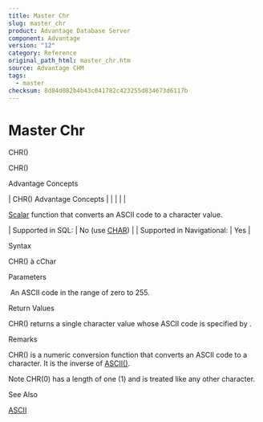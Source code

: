 ```yaml
---
title: Master Chr
slug: master_chr
product: Advantage Database Server
component: Advantage
version: "12"
category: Reference
original_path_html: master_chr.htm
source: Advantage CHM
tags:
  - master
checksum: 8d84d082b4b43c041782c423255d834673d6117b
---
```


# Master Chr

CHR()

CHR()

Advantage Concepts

| CHR()  Advantage Concepts |  |  |  |  |

[Scalar](master_supported_scalar_functions.md) function that converts an ASCII code to a character value.

| Supported in SQL: | No (use [CHAR](master_char.md)) |
| Supported in Navigational: | Yes |

Syntax

CHR(<nCode>) à cChar

Parameters

<nCode>  An ASCII code in the range of zero to 255.

Return Values

CHR() returns a single character value whose ASCII code is specified by <nCode>.

Remarks

CHR() is a numeric conversion function that converts an ASCII code to a character. It is the inverse of [ASCII()](master_ascii.md).

Note CHR(0) has a length of one (1) and is treated like any other character.

See Also

[ASCII](master_ascii.md)
